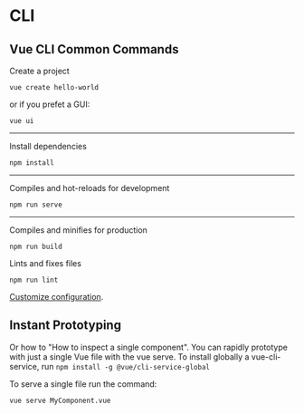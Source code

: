 # CLI

## Vue CLI Common Commands

Create a project

```shell
vue create hello-world
```

or if you prefet a GUI:

```shell
vue ui
```

---

Install dependencies

```shell
npm install
```

---

Compiles and hot-reloads for development

```shell
npm run serve
```

---

Compiles and minifies for production

```shell
npm run build
```

Lints and fixes files

```shell
npm run lint
```

[Customize configuration](https://cli.vuejs.org/config/).



## Instant Prototyping

Or how to "How to inspect a single component". You can rapidly prototype with just a single Vue file with the vue serve.
To install globally a vue-cli-service, run `npm install -g @vue/cli-service-global`

To serve a single file run the command:

```Shell
vue serve MyComponent.vue
```
